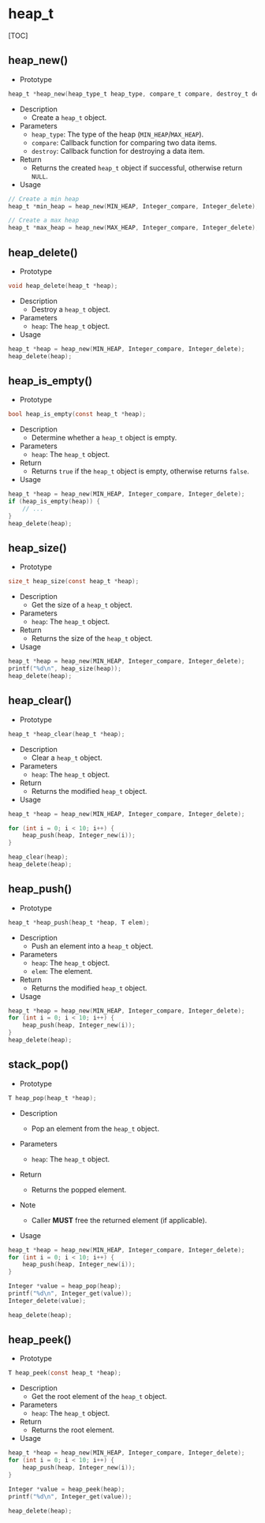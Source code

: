 # heap_t

[TOC]



## heap_new()

- Prototype

```c
heap_t *heap_new(heap_type_t heap_type, compare_t compare, destroy_t destroy);
```

- Description
    - Create a `heap_t` object.
- Parameters
    - `heap_type`: The type of the heap (`MIN_HEAP`/`MAX_HEAP`).
    - `compare`: Callback function for comparing two data items.
    - `destroy`: Callback function for destroying a data item.
- Return
    - Returns the created `heap_t` object if successful, otherwise return `NULL`.
- Usage

```c
// Create a min heap
heap_t *min_heap = heap_new(MIN_HEAP, Integer_compare, Integer_delete);

// Create a max heap
heap_t *max_heap = heap_new(MAX_HEAP, Integer_compare, Integer_delete);
```



## heap_delete()

- Prototype

```c
void heap_delete(heap_t *heap);
```

- Description
    - Destroy a `heap_t` object.
- Parameters
    - `heap`: The `heap_t` object.
- Usage

```c
heap_t *heap = heap_new(MIN_HEAP, Integer_compare, Integer_delete);
heap_delete(heap);
```



## heap_is_empty()

- Prototype

```c
bool heap_is_empty(const heap_t *heap);
```

- Description
    - Determine whether a `heap_t` object is empty.
- Parameters
    - `heap`: The `heap_t` object.
- Return
    - Returns `true` if the `heap_t` object is empty, otherwise returns `false`.
- Usage

```c
heap_t *heap = heap_new(MIN_HEAP, Integer_compare, Integer_delete);
if (heap_is_empty(heap)) {
    // ...
}
heap_delete(heap);
```



## heap_size()

- Prototype

```c
size_t heap_size(const heap_t *heap);
```

- Description
    - Get the size of a `heap_t` object.
- Parameters
    - `heap`: The `heap_t` object.
- Return
    - Returns the size of the `heap_t` object.
- Usage

```c
heap_t *heap = heap_new(MIN_HEAP, Integer_compare, Integer_delete);
printf("%d\n", heap_size(heap));
heap_delete(heap);
```



## heap_clear()

- Prototype

```c
heap_t *heap_clear(heap_t *heap);
```

- Description
    - Clear a `heap_t` object.
- Parameters
    - `heap`: The `heap_t` object.
- Return
    - Returns the modified `heap_t` object.
- Usage

```c
heap_t *heap = heap_new(MIN_HEAP, Integer_compare, Integer_delete);

for (int i = 0; i < 10; i++) {
    heap_push(heap, Integer_new(i));
}

heap_clear(heap);
heap_delete(heap);
```



## heap_push()

- Prototype

```c
heap_t *heap_push(heap_t *heap, T elem);
```

- Description
    - Push an element into a `heap_t` object.
- Parameters
    - `heap`: The `heap_t` object.
    - `elem`: The element.
- Return
    - Returns the modified `heap_t` object.
- Usage

```c
heap_t *heap = heap_new(MIN_HEAP, Integer_compare, Integer_delete);
for (int i = 0; i < 10; i++) {
    heap_push(heap, Integer_new(i));
}
heap_delete(heap);
```



## stack_pop()

- Prototype

```c
T heap_pop(heap_t *heap);
```

- Description
    - Pop an element from the `heap_t` object.
- Parameters
    - `heap`: The `heap_t` object.
- Return
    - Returns the popped element.
- Note
    - Caller **MUST** free the returned element (if applicable).

- Usage

```c
heap_t *heap = heap_new(MIN_HEAP, Integer_compare, Integer_delete);
for (int i = 0; i < 10; i++) {
    heap_push(heap, Integer_new(i));
}

Integer *value = heap_pop(heap);
printf("%d\n", Integer_get(value));
Integer_delete(value);

heap_delete(heap);
```



## heap_peek()

- Prototype

```c
T heap_peek(const heap_t *heap);
```

- Description
    - Get the root element of the `heap_t` object.
- Parameters
    - `heap`: The `heap_t` object.
- Return
    - Returns the root element.
- Usage

```c
heap_t *heap = heap_new(MIN_HEAP, Integer_compare, Integer_delete);
for (int i = 0; i < 10; i++) {
    heap_push(heap, Integer_new(i));
}

Integer *value = heap_peek(heap);
printf("%d\n", Integer_get(value));

heap_delete(heap);
```

